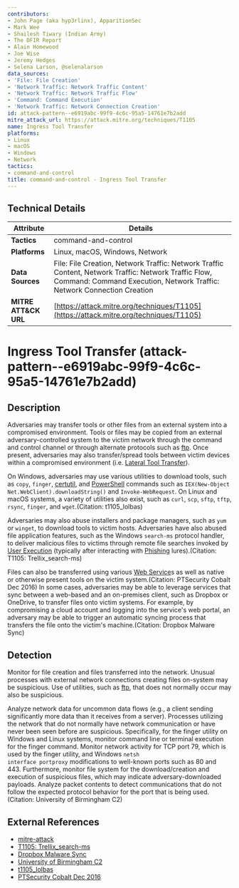 ```yaml
---
contributors:
- John Page (aka hyp3rlinx), ApparitionSec
- Mark Wee
- Shailesh Tiwary (Indian Army)
- The DFIR Report
- Alain Homewood
- Joe Wise
- Jeremy Hedges
- Selena Larson, @selenalarson
data_sources:
- 'File: File Creation'
- 'Network Traffic: Network Traffic Content'
- 'Network Traffic: Network Traffic Flow'
- 'Command: Command Execution'
- 'Network Traffic: Network Connection Creation'
id: attack-pattern--e6919abc-99f9-4c6c-95a5-14761e7b2add
mitre_attack_url: https://attack.mitre.org/techniques/T1105
name: Ingress Tool Transfer
platforms:
- Linux
- macOS
- Windows
- Network
tactics:
- command-and-control
title: command-and-control - Ingress Tool Transfer
---
```


## Technical Details

| Attribute | Details |
|-----------|----------|
| **Tactics** | command-and-control |
| **Platforms** | Linux, macOS, Windows, Network |
| **Data Sources** | File: File Creation, Network Traffic: Network Traffic Content, Network Traffic: Network Traffic Flow, Command: Command Execution, Network Traffic: Network Connection Creation |
| **MITRE ATT&CK URL** | [https://attack.mitre.org/techniques/T1105](https://attack.mitre.org/techniques/T1105) |

# Ingress Tool Transfer (attack-pattern--e6919abc-99f9-4c6c-95a5-14761e7b2add)

## Description
Adversaries may transfer tools or other files from an external system into a compromised environment. Tools or files may be copied from an external adversary-controlled system to the victim network through the command and control channel or through alternate protocols such as [ftp](https://attack.mitre.org/software/S0095). Once present, adversaries may also transfer/spread tools between victim devices within a compromised environment (i.e. [Lateral Tool Transfer](https://attack.mitre.org/techniques/T1570)). 

On Windows, adversaries may use various utilities to download tools, such as `copy`, `finger`, [certutil](https://attack.mitre.org/software/S0160), and [PowerShell](https://attack.mitre.org/techniques/T1059/001) commands such as <code>IEX(New-Object Net.WebClient).downloadString()</code> and <code>Invoke-WebRequest</code>. On Linux and macOS systems, a variety of utilities also exist, such as `curl`, `scp`, `sftp`, `tftp`, `rsync`, `finger`, and `wget`.(Citation: t1105_lolbas)

Adversaries may also abuse installers and package managers, such as `yum` or `winget`, to download tools to victim hosts. Adversaries have also abused file application features, such as the Windows `search-ms` protocol handler, to deliver malicious files to victims through remote file searches invoked by [User Execution](https://attack.mitre.org/techniques/T1204) (typically after interacting with [Phishing](https://attack.mitre.org/techniques/T1566) lures).(Citation: T1105: Trellix_search-ms)

Files can also be transferred using various [Web Service](https://attack.mitre.org/techniques/T1102)s as well as native or otherwise present tools on the victim system.(Citation: PTSecurity Cobalt Dec 2016) In some cases, adversaries may be able to leverage services that sync between a web-based and an on-premises client, such as Dropbox or OneDrive, to transfer files onto victim systems. For example, by compromising a cloud account and logging into the service's web portal, an adversary may be able to trigger an automatic syncing process that transfers the file onto the victim's machine.(Citation: Dropbox Malware Sync)

## Detection
Monitor for file creation and files transferred into the network. Unusual processes with external network connections creating files on-system may be suspicious. Use of utilities, such as [ftp](https://attack.mitre.org/software/S0095), that does not normally occur may also be suspicious.

Analyze network data for uncommon data flows (e.g., a client sending significantly more data than it receives from a server). Processes utilizing the network that do not normally have network communication or have never been seen before are suspicious. Specifically, for the finger utility on Windows and Linux systems, monitor command line or terminal execution for the finger command. Monitor network activity for TCP port 79, which is used by the finger utility, and Windows <code>netsh interface portproxy</code> modifications to well-known ports such as 80 and 443. Furthermore, monitor file system for the download/creation and execution of suspicious files, which may indicate adversary-downloaded payloads. Analyze packet contents to detect communications that do not follow the expected protocol behavior for the port that is being used.(Citation: University of Birmingham C2)

## External References
- [mitre-attack](https://attack.mitre.org/techniques/T1105)
- [T1105: Trellix_search-ms](https://www.trellix.com/blogs/research/beyond-file-search-a-novel-method/)
- [Dropbox Malware Sync](https://www.technologyreview.com/2013/08/21/83143/dropbox-and-similar-services-can-sync-malware/)
- [University of Birmingham C2](https://arxiv.org/ftp/arxiv/papers/1408/1408.1136.pdf)
- [t1105_lolbas](https://lolbas-project.github.io/#t1105)
- [PTSecurity Cobalt Dec 2016](https://www.ptsecurity.com/upload/corporate/ww-en/analytics/Cobalt-Snatch-eng.pdf)
